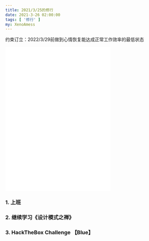 ```yaml
---
title: 2021/3/25的修行
date: 2021-3-26 02:00:00
tags: [ '修行' ]
my: XenoAmess
---
```


约束订立：2022/3/29前做到心情恢复能达成正常工作效率的最低状态

<iframe frameborder="no" border="0" marginwidth="0" marginheight="0" width=330 height=450 src="//music.163.com/outchain/player?type=1&id=35297411&auto=1&height=430"></iframe>

### 1. 上班

### 2. 继续学习《设计模式之禅》

### 3. HackTheBox Challenge 【Blue】 
